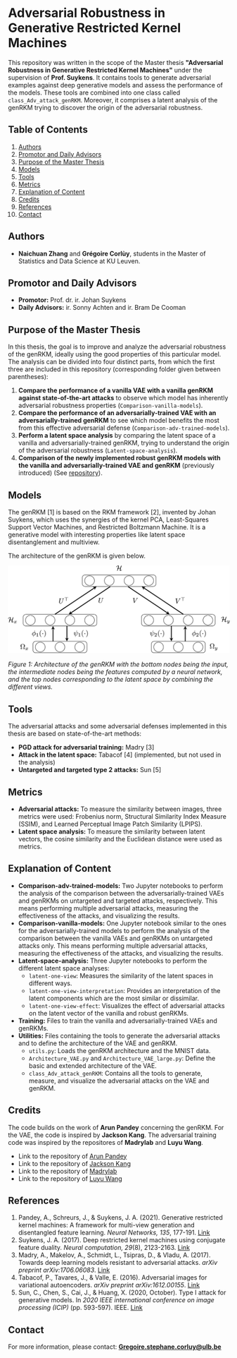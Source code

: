 # Adversarial Robustness in Generative Restricted Kernel Machines

This repository was written in the scope of the Master thesis **"Adversarial Robustness in Generative Restricted Kernel Machines"** under the supervision of **Prof. Suykens**. It contains tools to generate adversarial examples against deep generative models and assess the performance of the models. These tools are combined into one class called `class_Adv_attack_genRKM`. Moreover, it comprises a latent analysis of the genRKM trying to discover the origin of the adversarial robustness.

## Table of Contents
1. [Authors](#authors)
2. [Promotor and Daily Advisors](#promotor-and-daily-advisors)
3. [Purpose of the Master Thesis](#purpose-of-the-master-thesis)
4. [Models](#models)
5. [Tools](#tools)
6. [Metrics](#metrics)
7. [Explanation of Content](#explanation-of-content)
8. [Credits](#credits)
9. [References](#references)
10. [Contact](#contact)

## Authors

- **Naichuan Zhang** and **Grégoire Corlùy**, students in the Master of Statistics and Data Science at KU Leuven.

## Promotor and Daily Advisors

- **Promotor:** Prof. dr. ir. Johan Suykens
- **Daily Advisors:** ir. Sonny Achten and ir. Bram De Cooman

## Purpose of the Master Thesis

In this thesis, the goal is to improve and analyze the adversarial robustness of the genRKM, ideally using the good properties of this particular model. The analysis can be divided into four distinct parts, from which the first three are included in this repository (corresponding folder given between parentheses):

1. **Compare the performance of a vanilla VAE with a vanilla genRKM against state-of-the-art attacks** to observe which model has inherently adversarial robustness properties (`Comparison-vanilla-models`).
2. **Compare the performance of an adversarially-trained VAE with an adversarially-trained genRKM** to see which model benefits the most from this effective adversarial defense (`Comparison-adv-trained-models`).
3. **Perform a latent space analysis** by comparing the latent space of a vanilla and adversarially-trained genRKM, trying to understand the origin of the adversarial robustness (`Latent-space-analysis`).
4. **Comparison of the newly implemented robust genRKM models with the vanilla and adversarially-trained VAE and genRKM** (previously introduced) (See [repository](https://github.com/zncQueiros/Adversarial_Robustness_Generatieve_RKM.git)).

## Models

The genRKM [1] is based on the RKM framework [2], invented by Johan Suykens, which uses the synergies of the kernel PCA, Least-Squares Support Vector Machines, and Restricted Boltzmann Machine. It is a generative model with interesting properties like latent space disentanglement and multiview.

The architecture of the genRKM is given below.

![genRKM architecture](images/genRKM-multiview-Pandey.jpg)

*Figure 1: Architecture of the genRKM with the bottom nodes being the input, the intermediate nodes being the features computed by a neural network, and the top nodes corresponding to the latent space by combining the different views.*

## Tools

The adversarial attacks and some adversarial defenses implemented in this thesis are based on state-of-the-art methods:
- **PGD attack for adversarial training:** Madry [3]
- **Attack in the latent space:** Tabacof [4] (implemented, but not used in the analysis)
- **Untargeted and targeted type 2 attacks:** Sun [5]

## Metrics

- **Adversarial attacks:** To measure the similarity between images, three metrics were used: Frobenius norm, Structural Similarity Index Measure (SSIM), and Learned Perceptual Image Patch Similarity (LPIPS).
- **Latent space analysis:** To measure the similarity between latent vectors, the cosine similarity and the Euclidean distance were used as metrics.

## Explanation of Content

- **Comparison-adv-trained-models:** Two Jupyter notebooks to perform the analysis of the comparison between the adversarially-trained VAEs and genRKMs on untargeted and targeted attacks, respectively. This means performing multiple adversarial attacks, measuring the effectiveness of the attacks, and visualizing the results.
- **Comparison-vanilla-models:** One Jupyter notebook similar to the ones for the adversarially-trained models to perform the analysis of the comparison between the vanilla VAEs and genRKMs on untargeted attacks only. This means performing multiple adversarial attacks, measuring the effectiveness of the attacks, and visualizing the results.
- **Latent-space-analysis:** Three Jupyter notebooks to perform the different latent space analyses:
  - `latent-one-view`: Measures the similarity of the latent spaces in different ways.
  - `latent-one-view-interpretation`: Provides an interpretation of the latent components which are the most similar or dissimilar.
  - `latent-one-view-effect`: Visualizes the effect of adversarial attacks on the latent vector of the vanilla and robust genRKMs.
- **Training:** Files to train the vanilla and adversarially-trained VAEs and genRKMs.
- **Utilities:** Files containing the tools to generate the adversarial attacks and to define the architecture of the VAE and genRKM.
  - `utils.py`: Loads the genRKM architecture and the MNIST data.
  - `Architecture_VAE.py` and `Architecture_VAE_large.py`: Define the basic and extended architecture of the VAE.
  - `class_Adv_attack_genRKM`: Contains all the tools to generate, measure, and visualize the adversarial attacks on the VAE and genRKM.

## Credits

The code builds on the work of **Arun Pandey** concerning the genRKM. For the VAE, the code is inspired by **Jackson Kang**. The adversarial training code was inspired by the repositores of **Madrylab** and **Luyu Wang**.

- Link to the repository of [Arun Pandey](https://www.esat.kuleuven.be/stadius/E/pandey/softwareGenRKM.php)
- Link to the repository of [Jackson Kang](https://github.com/Jackson-Kang/Pytorch-VAE-tutorial)
- Link to the repository of [Madrylab](https://github.com/MadryLab/mnist_challenge)
- Link to the repository of [Luyu Wang](https://github.com/wanglouis49/pytorch-adversarial_box)

## References

1. Pandey, A., Schreurs, J., & Suykens, J. A. (2021). Generative restricted kernel machines: A framework for multi-view generation and disentangled feature learning. *Neural Networks, 135*, 177-191. [Link](https://doi.org/10.1016/j.neunet.2020.11.016)
2. Suykens, J. A. (2017). Deep restricted kernel machines using conjugate feature duality. *Neural computation, 29*(8), 2123-2163. [Link](https://doi.org/10.1162/neco_a_00981)
3. Madry, A., Makelov, A., Schmidt, L., Tsipras, D., & Vladu, A. (2017). Towards deep learning models resistant to adversarial attacks. *arXiv preprint arXiv:1706.06083*. [Link](https://arxiv.org/abs/1706.06083)
4. Tabacof, P., Tavares, J., & Valle, E. (2016). Adversarial images for variational autoencoders. *arXiv preprint arXiv:1612.00155*. [Link](https://arxiv.org/abs/1612.00155)
5. Sun, C., Chen, S., Cai, J., & Huang, X. (2020, October). Type I attack for generative models. In *2020 IEEE international conference on image processing (ICIP)* (pp. 593-597). IEEE. [Link](https://doi.org/10.1109/ICIP40778.2020.9190868)

## Contact

For more information, please contact: **Gregoire.stephane.corluy@ulb.be**
